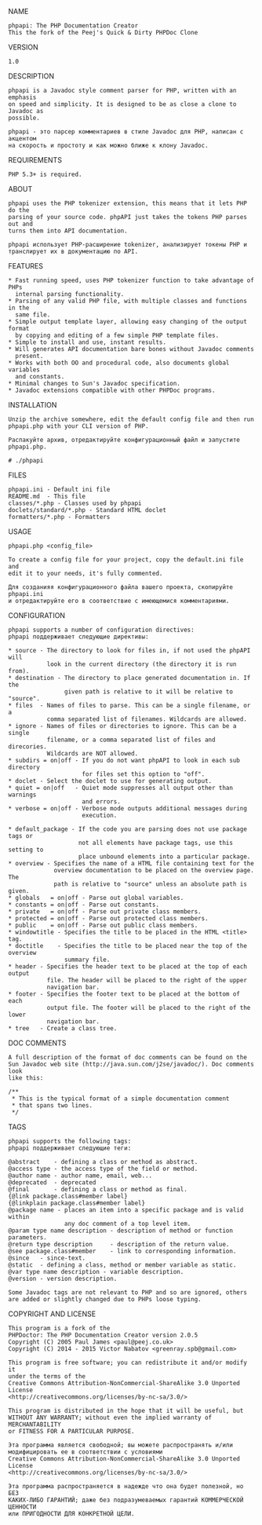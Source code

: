 NAME

	phpapi: The PHP Documentation Creator
    This the fork of the Peej's Quick & Dirty PHPDoc Clone

VERSION

	1.0

DESCRIPTION

	phpapi is a Javadoc style comment parser for PHP, written with an emphasis
    on speed and simplicity. It is designed to be as close a clone to Javadoc as
    possible.

    phpapi - это парсер комментариев в стиле Javadoc для PHP, написан с акцентом
    на скорость и простоту и как можно ближе к клону Javadoc.

REQUIREMENTS

	PHP 5.3+ is required.

ABOUT

	phpapi uses the PHP tokenizer extension, this means that it lets PHP do the
    parsing of your source code. phpAPI just takes the tokens PHP parses out and
    turns them into API documentation.

    phpapi использует PHP-расширение tokenizer, анализирует токены PHP и
    транслирует их в документацию по API.


FEATURES

	* Fast running speed, uses PHP tokenizer function to take advantage of PHPs
      internal parsing functionality.
	* Parsing of any valid PHP file, with multiple classes and functions in the
      same file.
	* Simple output template layer, allowing easy changing of the output format
      by copying and editing of a few simple PHP template files.
	* Simple to install and use, instant results.
	* Will generates API documentation bare bones without Javadoc comments
	  present.
	* Works with both OO and procedural code, also documents global variables
      and constants.
	* Minimal changes to Sun's Javadoc specification.
	* Javadoc extensions compatible with other PHPDoc programs.

INSTALLATION

	Unzip the archive somewhere, edit the default config file and then run
	phpapi.php with your CLI version of PHP.

    Распакуйте архив, отредактируйте конфигурационный файл и запустите
    phpapi.php.

    # ./phpapi

FILES

	phpapi.ini - Default ini file
	README.md  - This file
	classes/*.php - Classes used by phpapi
	doclets/standard/*.php - Standard HTML doclet
    formatters/*.php - Formatters

USAGE

	phpapi.php <config_file>

	To create a config file for your project, copy the default.ini file and
	edit it to your needs, it's fully commented.

    Для созданияя конфигурационного файла вашего проекта, скопируйте phpapi.ini
    и отредактируйте его в соответствие с имеющемися комментариями.

CONFIGURATION

	phpapi supports a number of configuration directives:
    phpapi поддерживает следующие директивы:

	* source - The directory to look for files in, if not used the phpAPI will
               look in the current directory (the directory it is run from).
    * destination - The directory to place generated documentation in. If the
                    given path is relative to it will be relative to "source".
    * files  - Names of files to parse. This can be a single filename, or a
	           comma separated list of filenames. Wildcards are allowed.
    * ignore - Names of files or directories to ignore. This can be a single
               filename, or a comma separated list of files and direcories.
               Wildcards are NOT allowed.
	* subdirs = on|off - If you do not want phpAPI to look in each sub directory
	                     for files set this option to "off".
    * doclet - Select the doclet to use for generating output.
	* quiet = on|off   - Quiet mode suppresses all output other than warnings
                         and errors.
	* verbose = on|off - Verbose mode outputs additional messages during
                         execution.

	* default_package - If the code you are parsing does not use package tags or
	                    not all elements have package tags, use this setting to
                        place unbound elements into a particular package.
	* overview - Specifies the name of a HTML file containing text for the
	             overview documentation to be placed on the overview page. The
                 path is relative to "source" unless an absolute path is given.
	* globals   = on|off - Parse out global variables.
	* constants = on|off - Parse out constants.
	* private   = on|off - Parse out private class members.
	* protected = on|off - Parse out protected class members.
	* public    = on|off - Parse out public class members.
	* windowtitle - Specifies the title to be placed in the HTML <title> tag.
	* doctitle    - Specifies the title to be placed near the top of the overview
                    summary file.
	* header - Specifies the header text to be placed at the top of each output
               file. The header will be placed to the right of the upper
               navigation bar.
	* footer - Specifies the footer text to be placed at the bottom of each
	           output file. The footer will be placed to the right of the lower
               navigation bar.
	* tree   - Create a class tree.

DOC COMMENTS

	A full description of the format of doc comments can be found on the
	Sun Javadoc web site (http://java.sun.com/j2se/javadoc/). Doc comments look
	like this:

	/**
	 * This is the typical format of a simple documentation comment
	 * that spans two lines.
	 */

TAGS

	phpapi supports the following tags:
    phpapi поддерживает следующие теги:

	@abstract    - defining a class or method as abstract.
	@access type - the access type of the field or method.
	@author name - author name, email, web...
	@deprecated  - deprecated
	@final       - defining a class or method as final.
	{@link package.class#member label}
	{@linkplain package.class#member label}
	@package name - places an item into a specific package and is valid within
                    any doc comment of a top level item.
	@param type name description - description of method or function parameters.
	@return type description     - description of the return value.
	@see package.class#member    - link to corresponding information.
	@since   - since-text.
	@static  - defining a class, method or member variable as static.
	@var type name description - variable description.
	@version - version description.

	Some Javadoc tags are not relevant to PHP and so are ignored, others
	are added or slightly changed due to PHPs loose typing.

COPYRIGHT AND LICENSE

	This program is a fork of the
    PHPDoctor: The PHP Documentation Creator version 2.0.5
    Copyright (C) 2005 Paul James <paul@peej.co.uk>
    Copyright (C) 2014 - 2015 Victor Nabatov <greenray.spb@gmail.com>

	This program is free software; you can redistribute it and/or modify it
	under the terms of the
    Creative Commons Attribution-NonCommercial-ShareAlike 3.0 Unported License
    <http://creativecommons.org/licenses/by-nc-sa/3.0/>

	This program is distributed in the hope that it will be useful, but
	WITHOUT ANY WARRANTY; without even the implied warranty of MERCHANTABILITY
	or FITNESS FOR A PARTICULAR PURPOSE.

    Эта программа является свободной; вы можете распространять и/или
    модифицировать ее в соответствии с условиями
    Creative Commons Attribution-NonCommercial-ShareAlike 3.0 Unported License
    <http://creativecommons.org/licenses/by-nc-sa/3.0/>

    Эта программа распространяется в надежде что она будет полезной, но БЕЗ
    КАКИХ-ЛИБО ГАРАНТИЙ; даже без подразумеваемых гарантий КОММЕРЧЕСКОЙ ЦЕННОСТИ
    или ПРИГОДНОСТИ ДЛЯ КОНКРЕТНОЙ ЦЕЛИ.
